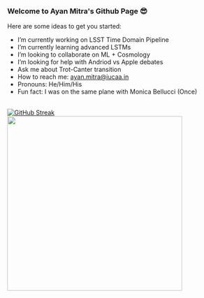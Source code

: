 ### Welcome to Ayan Mitra's Github Page 😎



Here are some ideas to get you started:

-  I’m currently working on LSST Time Domain Pipeline
-  I’m currently learning advanced LSTMs
-  I’m looking to collaborate on ML + Cosmology
-  I’m looking for help with Andriod vs Apple debates
-  Ask me about Trot-Canter transition
-  How to reach me: ayan.mitra@iucaa.in
-  Pronouns: He/Him/His
-  Fun fact: I was on the same plane with Monica Bellucci (Once) <br><br>

[![GitHub Streak](https://github-readme-streak-stats.herokuapp.com?user=am610)](https://git.io/streak-stats)
<img src="https://github-readme-stats.vercel.app/api?username=am610&show_icons=true&theme=gruvbox_light" width="400">
